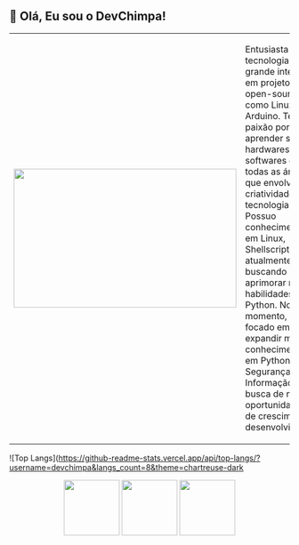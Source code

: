 <h2>🐒 Olá, Eu sou o DevChimpa!</h2>

<table>
  <tr>
    <td>
      <img width='400' height='250' src="https://i.pinimg.com/originals/52/ce/57/52ce57e7e3cbb5a31cc7792180d734d9.gif"/>
    </td>
    <td>
      <p>
        Entusiasta em tecnologia com grande interesse em projetos open-source, como Linux e Arduino. 
        Tenho paixão por aprender sobre hardwares, softwares e todas as áreas que envolvem criatividade e tecnologia. 
        Possuo conhecimento em Linux, Shellscript e atualmente buscando aprimorar minhas habilidades em Python. 
        No momento, estou focado em expandir meu conhecimento em Python e Segurança da Informação, em busca de novas oportunidades de crescimento e desenvolvimento.
      </p>
    </td>
  </tr>
</table>

 ![Top Langs](https://github-readme-stats.vercel.app/api/top-langs/?username=devchimpa&langs_count=8&theme=chartreuse-dark 

 <div align="center">
  
 <img width='100' height='100' src="https://cdn-icons-png.flaticon.com/512/6124/6124995.png"/> <img width='100' height='100' src="https://cdn-icons-png.flaticon.com/512/5797/5797394.png"/> <img width='100' height='100' src="https://cdn-icons-png.flaticon.com/512/5968/5968350.png"/>

  </div>
